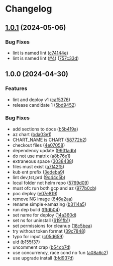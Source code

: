 # Changelog

## [1.0.1](https://github.com/entur/gha-helm/compare/v1.0.0...v1.0.1) (2024-05-06)


### Bug Fixes

* lint is named lint ([c74144e](https://github.com/entur/gha-helm/commit/c74144e7262f34c84c431772b424cf265b86051a))
* lint is named lint ([#4](https://github.com/entur/gha-helm/issues/4)) ([757c33d](https://github.com/entur/gha-helm/commit/757c33d999ba63d90c72bb15f6545a2b2fd705f5))

## 1.0.0 (2024-04-30)


### Features

* lint and deploy v1 ([caf5376](https://github.com/entur/gha-helm/commit/caf5376e722caaff8715d11041258329ca751be5))
* release candidate 1 ([5bd9452](https://github.com/entur/gha-helm/commit/5bd9452550c83e1cdcbd928ac0a0c53c8557f825))


### Bug Fixes

* add sections to docs ([b5b419a](https://github.com/entur/gha-helm/commit/b5b419aca4c01cb9b9da3851114d78120c274d26))
* az chart ([bda03e1](https://github.com/entur/gha-helm/commit/bda03e18b1cb4c2c78fde323fb27c270b9130e9c))
* CHART_NAME is CHART ([58772b2](https://github.com/entur/gha-helm/commit/58772b20d7e22107b9e17151159a4a06dd9c5b71))
* checkout files ([4e07058](https://github.com/entur/gha-helm/commit/4e0705829417fff7a87921de711f0afec25d9ab1))
* dependency update ([9931adb](https://github.com/entur/gha-helm/commit/9931adb32c420a73852e2fa42d091c4cf742b117))
* do not use matrix ([a8b76e1](https://github.com/entur/gha-helm/commit/a8b76e1d8d3def0461b2b48ae55c69213e97c878))
* extraneous space ([3038438](https://github.com/entur/gha-helm/commit/30384381798dd7cd52df40426e592e026e984f5d))
* files must exist ([a7f42f5](https://github.com/entur/gha-helm/commit/a7f42f5d0328c259e8cc04d8b5ff3f007232592f))
* kub ent prefix ([3edeba9](https://github.com/entur/gha-helm/commit/3edeba92cdf63f7854f70fa9161746d5e575e1e6))
* lint dev,tst,prd ([9c44c5b](https://github.com/entur/gha-helm/commit/9c44c5b34ca06be39b2c84ae14a244a507d19574))
* local folder not helm repo ([5769d09](https://github.com/entur/gha-helm/commit/5769d09a1188dd79e926a2e51391b39599d42f4f))
* must ofc run both gcp and az ([977b0cb](https://github.com/entur/gha-helm/commit/977b0cb299784b53f9defab29893408d8cd68186))
* poc deploy ([e07e819](https://github.com/entur/gha-helm/commit/e07e8193bb2ccf4deef59997f1202b393fb5edbc))
* remove NG image ([646a2aa](https://github.com/entur/gha-helm/commit/646a2aa5f369e27400c578784afccdb1faedb71a))
* rename simple=&gt;amazing ([b3114a5](https://github.com/entur/gha-helm/commit/b3114a59601445208420e4ad3211baf607f2400f))
* run dep build ([fffdb04](https://github.com/entur/gha-helm/commit/fffdb04dac5bfcc920bd174828dddad32eb5b3a0))
* set name for deploy ([14a360d](https://github.com/entur/gha-helm/commit/14a360dae10c8e922671b12e20f29483352badc0))
* set ns for uninstall ([6191fb1](https://github.com/entur/gha-helm/commit/6191fb162bf58c6a9db7c63c5a0256cb9b31147b))
* set permissions for cleanup ([18c5bea](https://github.com/entur/gha-helm/commit/18c5bea4c3d1d95990c2ee34e861e63f9836b291))
* try without token format ([39c7848](https://github.com/entur/gha-helm/commit/39c784856b5a49e91a84dc6da0b00b2c947a05c2))
* typo for input ([c05d659](https://github.com/entur/gha-helm/commit/c05d659cc3bce50096af1a954478a0227a155077))
* uid ([b155f37](https://github.com/entur/gha-helm/commit/b155f379b34fbeb2ac996f3f77caea492ee95d65))
* uncomment crap ([b54cb7d](https://github.com/entur/gha-helm/commit/b54cb7d6fefd460d2486898210d4f898b2b0848e))
* use concurrency, race cond no fun ([a08a6c2](https://github.com/entur/gha-helm/commit/a08a6c20724b4657a30d32868422359e429ec804))
* use upgrade install ([bfd937d](https://github.com/entur/gha-helm/commit/bfd937d2122fbcebce3de7e35c6f3a9ff0cd3a54))

